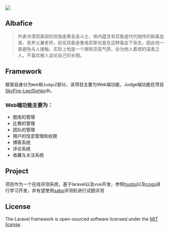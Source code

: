 ![](https://raw.githubusercontent.com/SkyFire-Lee/albafica/master/docs/thumbnail.png)

## Albafice

> 外表冷漠而美丽的双鱼座黄金圣斗士，体内蕴含有双鱼座代代相传的剧毒血液，其养父兼老师，前任双鱼座鲁格尼斯也是在这种毒血下丧生，因此他一直避免与人接触，实际上他是一个拥有崇高气质、会为他人着想的温柔之人。不喜欢被人谈论自己的长相。  

## Framework

框架自身分为`Web`和`Judge`2部分，该项目主要为Web端功能，Judge端功能在项目[SkyFire-Lee/Dohko](https://github.com/SkyFire-Lee/Dohko)中。

### Web端功能主要为：
- 题库的管理
- 比赛的管理
- 团队的管理
- 用户的信息管理和权限
- 博客系统  
- 评论系统
- 收藏与关注系统

## Project

项目作为一个在线评测系统，基于laravel以及vue开发，参照[hustoj](https://github.com/zhblue/hustoj)以及[cogs](https://github.com/kingfree/cogs)进行学习开发，并有望使用[sabo](https://github.com/tokers/sabo)评测机进行试题评测

## License

The Laravel framework is open-sourced software licensed under the [MIT license](http://opensource.org/licenses/MIT).
